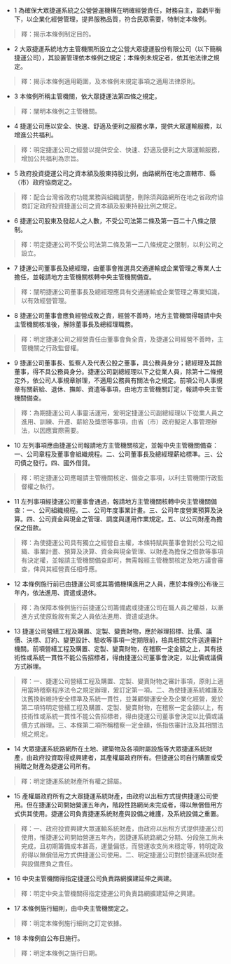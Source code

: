 * 1 為確保大眾捷運系統之公營營運機構在明確經營責任，財務自主，盈虧平衡下，以企業化經營管理，提昇服務品質，符合民眾需要，特制定本條例。

> 釋：揭示本條例制定目的。

* 2 大眾捷運系統地方主管機關所設立之公營大眾捷運股份有限公司（以下簡稱捷運公司），其設置管理依本條例之規定；本條例未規定者，依其他法律之規定。

> 釋：揭示本條例適用範圍，及本條例未規定事項之適用法律原則。

* 3 本條例所稱主管機關，依大眾捷運法第四條之規定。

> 釋：闡明本條例之主管機關。

* 4 捷運公司應以安全、快速、舒適及便利之服務水準，提供大眾運輸服務，以增進公共福利。

> 釋：明定捷運公司之經營以提供安全、快速、舒適及便利之大眾運輸服務，增加公共福利為宗旨。

* 5 政府投資捷運公司之資本額及股東持股比例，由路網所在地之直轄市、縣（市）政府協商定之。

> 釋：配合台灣省政府功能業務與組織調整，刪除須與路網所在地之省政府協商訂定政府投資捷運公司之資本額及股東持股比例之規定。

* 6 捷運公司股東及發起人之人數，不受公司法第二條及第一百二十八條之限制。

> 釋：明定捷運公司不受公司法第二條及第一二八條規定之限制，以利公司之設立。

* 7 捷運公司董事長及總經理，由董事會推選具交通運輸或企業管理之專業人士擔任，並報請地方主管機關核轉中央主管機關備查。

> 釋：闡明捷運公司董事長及總經理應具有交通運輸或企業管理之專業知識，以有效經營管理。

* 8 捷運公司董事會應負經營成敗之責，經營不善時，地方主管機關得報請中央主管機關核准後，解除董事長及總經理職務。

> 釋：明定捷運公司之經營責任由董事會負全責，及捷運公司經營不善時，主管機關之行政監督權。

* 9 捷運公司董事長、監察人及代表公股之董事，具公務員身分；總經理及其餘董事，得不具公務員身分。捷運公司副總經理以下之從業人員，除第十二條規定外，依公司人事規章辦理，不適用公務員有關法令之規定。前項公司人事規章有關薪給、退休、撫卹、資遣等事項，由地方主管機關訂定，報請中央主管機關備查。

> 釋：為期捷運公司人事靈活運用，爰明定捷運公司副總經理以下從業人員之進用、訓練、升遷、薪給及獎懲等事項，由省（市）政府擬定人事管理辦法，以因應實際需要。

* 10 左列事項應由捷運公司報請地方主管機關核定，並報中央主管機關備查：一、公司章程及董事會組織規程。二、公司董事長及總經理薪給標準。三、公司債之發行。四、國外借貸。

> 釋：明定捷運公司應報請主管機關核定、備查之事項，以利主管機關行政監督權之執行。

* 11 左列事項經捷運公司董事會通過，報請地方主管機關核轉中央主管機關備查：一、公司組織規程。二、公司年度事業計畫。三、公司年度營業預算及決算。四、公司資金與現金之管理、調度與運用作業規定。五、以公司財產為擔保之借款。

> 釋：為使捷運公司具有獨立之經營自主權，本條特賦與董事會對於公司之組織、事業計畫、預算及決算、資金與現金管理、以財產為擔保之借款等事項有決定權，並報請主管機關備查即可，無需報經主管機關核定及地方議會審查，俾與其經營責任相呼應。

* 12 本條例施行前已由捷運公司或其籌備機構進用之人員，應於本條例公布後三年內，依法進用、資遣或退休。

> 釋：為保障本條例施行前捷運公司籌備處或捷運公司在職人員之權益，以漸進方式使原銓敘有案之人員依法進用、資遣或退休。

* 13 捷運公司營繕工程及購置、定製、變賣財物，應於辦理招標、比價、議價、決標、訂約、變更設計、驗收等事項一定期限前，檢具相關文件送達審計機關。前項營繕工程及購置、定製、變賣財物，在稽察一定金額之上，其有技術性或系統一貫性不能公告招標者，得由捷運公司董事會決定，以比價或議價方式辦理。

> 釋：一、捷運公司營繕工程及購置、定製、變賣財物之審計事項，原則上適用當時稽察程序法令之規定辦理，爰訂定第一項。二、為使捷運系統維護及汰舊換新維持安全標準及系統一貫性，並兼顧營運安全及企業化經營，爰於第二項特明定營繕工程及購置、定製、變賣財物，在稽察一定金額以上，有技術性或系統一貫性不能公告招標者，得由捷運公司董事會決定以比價或議價方式辦理。三、本條第二項所稱稽察一定金額，係指依審計法及其相關法規之規定。

* 14 大眾捷運系統路網所在土地、建築物及各項附屬設施等大眾捷運系統財產，由政府投資取得或興建者，其產權屬政府所有。但捷運公司自行購置或受捐贈之財產為捷運公司所有。

> 釋：明定捷運系統財產所有權之歸屬。

* 15 產權屬政府所有之大眾捷運系統財產，由政府以出租方式提供捷運公司使用。但在捷運公司開始營運五年內，階段性路網尚未完成者，得以無償借用方式供其使用。捷運公司負責捷運系統財產與設備之維護，及系統設備之重置。

> 釋：一、政府投資興建大眾運輸系統財產，由政府以出租方式提供捷運公司使用，惟捷運公司開始營運五年內，因捷運系統路網之分期、分段施工尚未完成，且初期籌備成本甚高，運量偏低，而營運收支尚未穩定等，特明定政府得以無償借用方式供捷運公司使用。二、明定捷運公司對於捷運系統財產與設備應負之責任。

* 16 中央主管機關得指定捷運公司負責路網擴建延伸之興建。

> 釋：明定中央主管機關得指定捷運公司負責路網擴建延伸之興建。

* 17 本條例施行細則，由中央主管機關定之。

> 釋：明定本條例施行細則之訂定依據。

* 18 本條例自公布日施行。

> 釋：明定本條例之施行日期。


